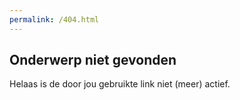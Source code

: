 ```yaml
---
permalink: /404.html
---
```


## Onderwerp niet gevonden
Helaas is de door jou gebruikte link niet (meer) actief.